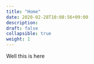 ```yaml
---
title: "Home"
date: 2020-02-28T10:08:56+09:00
description: 
draft: false
collapsible: true
weight: 1
---
```


Well this is here